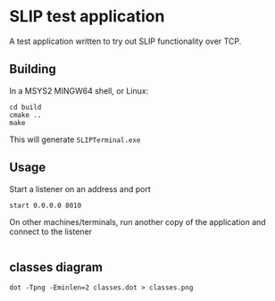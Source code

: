# SLIP test application

A test application written to try out SLIP functionality over TCP.

## Building

In a MSYS2 MINGW64 shell, or Linux:

```shell
cd build
cmake ..
make
```

This will generate `SLIPTerminal.exe`

## Usage

Start a listener on an address and port

```shell
start 0.0.0.0 8010
```

On other machines/terminals, run another copy of the application and connect to the listener

```
```

## classes diagram

```shell
dot -Tpng -Eminlen=2 classes.dot > classes.png
```
